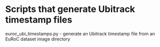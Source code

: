 # Scripts that generate Ubitrack timestamp files

euroc_ubi_timestamps.py - generate an Ubitrack timestamp file from an EuRoC dataset image directory
